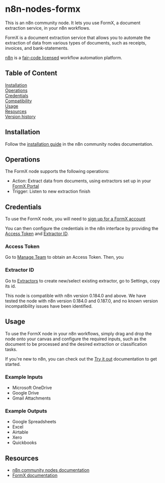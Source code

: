 # n8n-nodes-formx

This is an n8n community node. It lets you use FormX, a document extraction service, in your n8n workflows.

FormX is a document extraction service that allows you to automate the extraction of data from various types of documents, such as receipts, invoices, and bank-statements.

[n8n](https://n8n.io/) is a [fair-code licensed](https://docs.n8n.io/reference/license/) workflow automation platform.

## Table of Content
[Installation](#installation)  
[Operations](#operations)  
[Credentials](#credentials)  
[Compatibility](#compatibility)  
[Usage](#usage)  
[Resources](#resources)  
[Version history](#version-history)  

## Installation

Follow the [installation guide](https://docs.n8n.io/integrations/community-nodes/installation/) in the n8n community nodes documentation.

[comment]: <> (TODO: Add installation instruction here after public n8n package is available)

## Operations

The FormX node supports the following operations:

- Action: Extract data from documents, using extractors set up in your [FormX Portal](www.formextractorai.com)
- Trigger: Listen to new extraction finish

## Credentials

To use the FormX node, you will need to [sign up for a FormX account](https://auth.formextractorai.com/signup)

You can then configure the credentials in the n8n interface by providing the [Access Token](#access-token) and [Extractor ID](#extractor-id).

### Access Token
Go to [Manage Team](https://formextractorai.com/team) to obtain an Access Token. 
Then, you

### Extractor ID
Go to [Extractors](https://formextractorai.com/extractor) to create new/select existing extractor, go to Settings, copy its id.



This node is compatible with n8n version 0.184.0 and above. We have tested the node with n8n version 0.184.0 and 0.187.0, and no known version incompatibility issues have been identified.

## Usage

To use the FormX node in your n8n workflows, simply drag and drop the node onto your canvas and configure the required inputs, such as the document to be processed and the desired extraction or classification tasks.

If you're new to n8n, you can check out the [Try it out](https://docs.n8n.io/try-it-out/) documentation to get started.

### Example Inputs

- Microsoft OneDrive
- Google Drive
- Gmail Attachments


### Example Outputs

- Google Spreadsheets
- Excel
- Airtable
- Xero
- Quickbooks 

## Resources

* [n8n community nodes documentation](https://docs.n8n.io/integrations/community-nodes/)
* [FormX documentation](https://help.formx.ai/)

